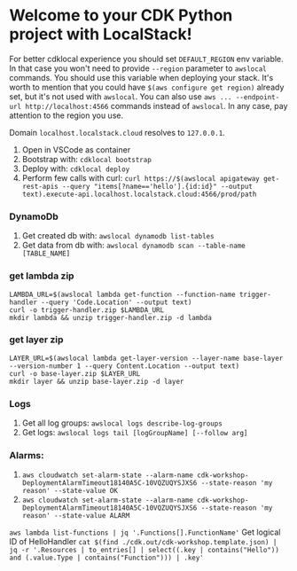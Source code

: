 # Welcome to your CDK Python project with LocalStack!

For better cdklocal experience you should set `DEFAULT_REGION` env variable. In that case you won't need to provide `--region` parameter to `awslocal` commands. You should use this variable when deploying your stack. It's worth to mention that you could have `$(aws configure get region)` already set, but it's not used with `awslocal`. You can also use `aws ... --endpoint-url http://localhost:4566` commands instead of `awslocal`. In any case, pay attention to the region you use.

Domain `localhost.localstack.cloud` resolves to `127.0.0.1`.

1. Open in VSCode as container
1. Bootstrap with: `cdklocal bootstrap`
1. Deploy with: `cdklocal deploy`
1. Perform few calls with curl: `curl https://$(awslocal apigateway get-rest-apis --query "items[?name=='hello'].{id:id}" --output text).execute-api.localhost.localstack.cloud:4566/prod/path`

### DynamoDb
1. Get created db with: `awslocal dynamodb list-tables`
1. Get data from db with: `awslocal dynamodb scan --table-name [TABLE_NAME]`

### get lambda zip
```
LAMBDA_URL=$(awslocal lambda get-function --function-name trigger-handler --query 'Code.Location' --output text)
curl -o trigger-handler.zip $LAMBDA_URL
mkdir lambda && unzip trigger-handler.zip -d lambda
```

### get layer zip
```
LAYER_URL=$(awslocal lambda get-layer-version --layer-name base-layer --version-number 1 --query Content.Location --output text)
curl -o base-layer.zip $LAYER_URL
mkdir layer && unzip base-layer.zip -d layer
```

### Logs
1. Get all log groups: `awslocal logs describe-log-groups`
1. Get logs: `awslocal logs tail [logGroupName] [--follow arg]`

### Alarms:
1. `aws cloudwatch set-alarm-state --alarm-name cdk-workshop-DeploymentAlarmTimeout18140A5C-10VQZUQYSJXS6 --state-reason 'my reason' --state-value OK`
1. `aws cloudwatch set-alarm-state --alarm-name cdk-workshop-DeploymentAlarmTimeout18140A5C-10VQZUQYSJXS6 --state-reason 'my reason' --state-value ALARM`

 `aws lambda list-functions | jq '.Functions[].FunctionName'`
 Get logical ID of HelloHandler
 `cat $(find ./cdk.out/cdk-workshop.template.json) | jq -r '.Resources | to_entries[] | select((.key | contains("Hello")) and (.value.Type | contains("Function"))) | .key'`